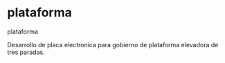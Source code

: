 # plataforma
plataforma

Desarrollo de placa electronica para gobierno de plataforma elevadora de tres paradas.
